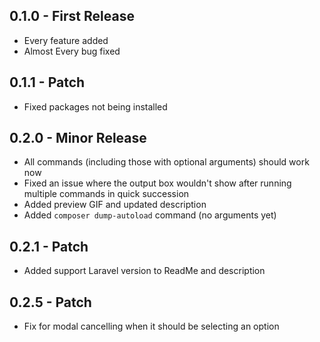 ## 0.1.0 - First Release
* Every feature added
* Almost Every bug fixed

## 0.1.1 - Patch
* Fixed packages not being installed

## 0.2.0 - Minor Release
* All commands (including those with optional arguments) should work now
* Fixed an issue where the output box wouldn't show after running multiple commands in quick succession
* Added preview GIF and updated description
* Added `composer dump-autoload` command (no arguments yet)

## 0.2.1 - Patch
* Added support Laravel version to ReadMe and description

## 0.2.5 - Patch
* Fix for modal cancelling when it should be selecting an option
